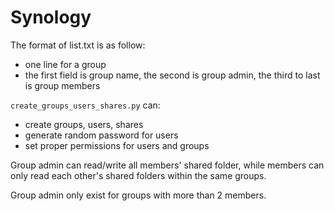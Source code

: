 # Synology

The format of list.txt is as follow:

 - one line for a group
 - the first field is group name, the second is group admin, the third to last is group members

`create_groups_users_shares.py` can:

 - create groups, users, shares
 - generate random password for users
 - set proper permissions for users and groups

Group admin can read/write all members' shared folder, while members can only read each other's shared folders within the same groups.

Group admin only exist for groups with more than 2 members.
